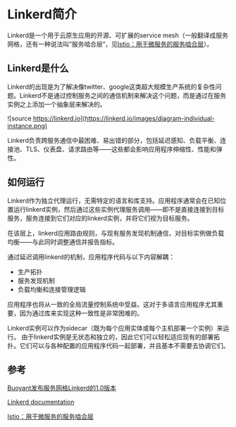 # Linkerd简介

Linkerd是一个用于云原生应用的开源、可扩展的service mesh（一般翻译成服务网格，还有一种说法叫”服务啮合层“，见[Istio：用于微服务的服务啮合层](http://www.infoq.com/cn/news/2017/05/istio)）。

## Linkerd是什么

Linkerd的出现是为了解决像twitter、google这类超大规模生产系统的复杂性问题。Linkerd不是通过控制服务之间的通信机制来解决这个问题，而是通过在服务实例之上添加一个抽象层来解决的。

![source https://linkerd.io](https://linkerd.io/images/diagram-individual-instance.png)

Linkerd负责跨服务通信中最困难、易出错的部分，包括延迟感知、负载平衡、连接池、TLS、仪表盘、请求路由等——这些都会影响应用程序伸缩性、性能和弹性。

## 如何运行

Linkerd作为独立代理运行，无需特定的语言和库支持。应用程序通常会在已知位置运行linkerd实例，然后通过这些实例代理服务调用——即不是直接连接到目标服务，服务连接到它们对应的linkerd实例，并将它们视为目标服务。

在该层上，linkerd应用路由规则，与现有服务发现机制通信，对目标实例做负载均衡——与此同时调整通信并报告指标。 

通过延迟调用linkerd的机制，应用程序代码与以下内容解耦：

- 生产拓扑
- 服务发现机制
- 负载均衡和连接管理逻辑

应用程序也将从一致的全局流量控制系统中受益。这对于多语言应用程序尤其重要，因为通过库来实现这种一致性是非常困难的。

Linkerd实例可以作为sidecar（既为每个应用实体或每个主机部署一个实例）来运行。 由于linkerd实例是无状态和独立的，因此它们可以轻松适应现有的部署拓扑。它们可以与各种配置的应用程序代码一起部署，并且基本不需要去协调它们。

## 参考

[Buoyant发布服务网格Linkerd的1.0版本](http://www.infoq.com/cn/news/2017/05/buoyant-release-ver-1-of-linkerd)

[Linkerd documentation](https://linkerd.io/documentation/)

[Istio：用于微服务的服务啮合层](http://www.infoq.com/cn/news/2017/05/istio)
